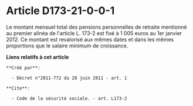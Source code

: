 # Article D173-21-0-0-1

Le montant mensuel total des pensions personnelles de retraite mentionné au premier alinéa de l'article L. 173-2 est fixé à 1
005 euros au 1er janvier 2012. Ce montant est revalorisé aux mêmes dates et dans les mêmes proportions que le salaire minimum
de croissance.

**Liens relatifs à cet article**

	**Créé par**:

	  - Décret n°2011-772 du 28 juin 2011 - art. 1

	**Cite**:

	  - Code de la sécurité sociale. - art. L173-2
